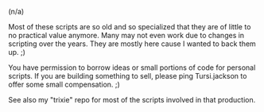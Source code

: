(n/a)

Most of these scripts are so old and so specialized that they are of little to no practical value anymore. Many may not even work due to changes in scripting over the years. They are mostly here cause I wanted to back them up. ;)

You have permission to borrow ideas or small portions of code for personal scripts. If you are building something to sell, please ping Tursi.jackson to offer some small compensation. ;)

See also my "trixie" repo for most of the scripts involved in that production.

